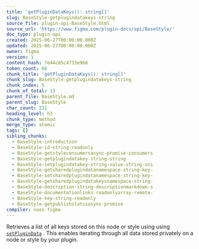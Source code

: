 ```yaml
---
title: 'getPluginDataKeys(): string[]'
slug: BaseStyle-getplugindatakeys-string
source_file: plugin-api-BaseStyle.html
source_url: 'https://www.figma.com/plugin-docs/api/BaseStyle/'
doc_type: plugin-api
created: 2025-06-27T00:00:00.000Z
updated: 2025-06-27T00:00:00.000Z
owner: figma
version: 1
content_hash: 7e44c85c4733e960
token_count: 66
chunk_title: 'getPluginDataKeys(): string[]'
chunk_slug: BaseStyle-getplugindatakeys-string
chunk_index: 5
chunk_of_total: 13
parent_file: BaseStyle.md
parent_slug: BaseStyle
char_count: 231
heading_level: h3
chunk_type: method
merge_type: atomic
tags: []
sibling_chunks:
  - BaseStyle-introduction
  - BaseStyle-id-string-readonly
  - BaseStyle-getstyleconsumersasync-promise-consumers
  - BaseStyle-getplugindatakey-string-string
  - BaseStyle-setplugindatakey-string-value-string-voi
  - BaseStyle-getsharedplugindatanamespace-string-key-
  - BaseStyle-setsharedplugindatanamespace-string-key-
  - BaseStyle-getsharedplugindatakeysnamespace-string-
  - BaseStyle-description-string-descriptionmarkdown-s
  - BaseStyle-documentationlinks-readonlyarray-remote-
  - BaseStyle-key-string-readonly
  - BaseStyle-getpublishstatusasync-promise
compiler: noos-figma
---
```


Retrieves a list of all keys stored on this node or style using using [`setPluginData`](/plugin-docs/api/properties/nodes-setplugindata/)
. This enables iterating through all data stored privately on a node or style by your plugin.
